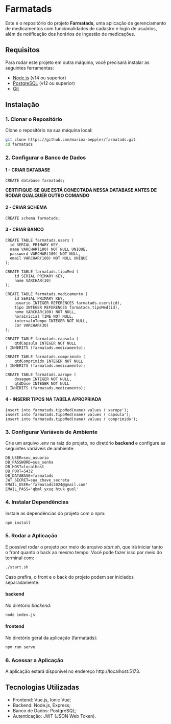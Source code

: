 # Farmatads

Este é o repositório do projeto **Farmatads**, uma aplicação de gerenciamento de medicamentos com funcionalidades de cadastro e login de usuários, além de notificação dos horários de ingestão de medicações.

## Requisitos

Para rodar este projeto em outra máquina, você precisará instalar as seguintes ferramentas:

- [Node.js](https://nodejs.org/) (v14 ou superior)
- [PostgreSQL](https://www.postgresql.org/) (v12 ou superior)
- [Git](https://git-scm.com/)

## Instalação

### 1. Clonar o Repositório

Clone o repositório na sua máquina local:

```bash
git clone https://github.com/marina-beppler/farmatads.git
cd farmatads
```
### 2. Configurar o Banco de Dados
#### 1 - CRIAR DATABASE

```
CREATE database farmatads;
```

**CERTIFIQUE-SE QUE ESTÁ CONECTADA NESSA DATABASE ANTES DE RODAR QUALQUER OUTRO COMANDO**

#### 2 - CRIAR SCHEMA

```
CREATE schema farmatads;
```

#### 3 - CRIAR BANCO

```
CREATE TABLE farmatads.users (
  id SERIAL PRIMARY KEY,
  name VARCHAR(100) NOT NULL UNIQUE,
  password VARCHAR(100) NOT NULL,
  email VARCHAR(100) NOT NULL UNIQUE
);

CREATE TABLE farmatads.tipoMed (
    id SERIAL PRIMARY KEY,
    name VARCHAR(30)
);

CREATE TABLE farmatads.medicamento (
    id SERIAL PRIMARY KEY,
    usuario INTEGER REFERENCES farmatads.users(id),
    tipo INTEGER REFERENCES farmatads.tipoMed(id),
    nome VARCHAR(100) NOT NULL,
    horaInicial TIME NOT NULL,
    intervaloTempo INTEGER NOT NULL,
    cor VARCHAR(30)
);

CREATE TABLE farmatads.capsula (
    qtdCapsula INTEGER NOT NULL
) INHERITS (farmatads.medicamento);

CREATE TABLE farmatads.comprimido (
    qtdComprimido INTEGER NOT NULL
) INHERITS (farmatads.medicamento);

CREATE TABLE farmatads.xarope (
    dosagem INTEGER NOT NULL,
    qtdDose INTEGER NOT NULL
) INHERITS (farmatads.medicamento);
```

#### 4 - INSERIR TIPOS NA TABELA APROPRIADA

```
insert into farmatads.tipoMed(name) values ('xarope');
insert into farmatads.tipoMed(name) values ('capsula');
insert into farmatads.tipoMed(name) values ('comprimido');
```
### 3. Configurar Variáveis de Ambiente
Crie um arquivo .env na raiz do projeto, no diretório **backend** e configure as seguintes variáveis de ambiente:

```env
DB_USER=seu_usuario
DB_PASSWORD=sua_senha
DB_HOST=localhost
DB_PORT=5432
DB_DATABASE=farmatads
JWT_SECRET=sua_chave_secreta
EMAIL_USER='farmatads2024@gmail.com'
EMAIL_PASS='qbml yxuq htuk guol'
```
### 4. Instalar Dependências

Instale as dependências do projeto com o npm:

```bash
npm install
```
### 5. Rodar a Aplicação

É possível rodar o projeto por meio do arquivo *start.sh*, que irá iniciar tanto o front quanto o back ao mesmo tempo. Você pode fazer isso por meio do terminal com:

```bash
./start.sh
```
Caso prefira, o front e o back do projeto podem ser iniciados separadamente:

#### backend
No diretório *backend*:

```bash
node index.js
```

#### frontend
No diretório geral da aplicação (farmatads):

```bash
npm run serve
```
### 6. Acessar a Aplicação
A aplicação estará disponível no endereço http://localhost:5173.

## Tecnologias Utilizadas
* Frontend: Vue.js, Ionic Vue;
* Backend: Node.js, Express;
* Banco de Dados: PostgreSQL;
* Autenticação: JWT (JSON Web Token).


